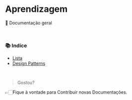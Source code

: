 # Aprendizagem
📖 Documentação geral

<br>

### **📚 Indíce**<br>
* [Lista](https://github.com/GiovanaMerces/Aprendizagem/blob/main/Lista/Tipo1/Leitura.md)<br>
* [Design Patterns](https://github.com/GiovanaMerces/Aprendizagem/blob/main/Design%20Patterns.md)<br>

<br>

> Gostou?

👉🏻Fique à vontade para Contribuir novas Documentações.
